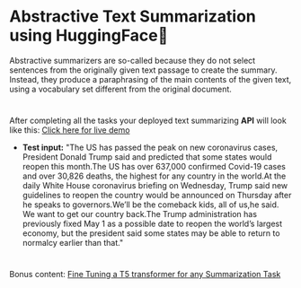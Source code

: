 # Abstractive Text Summarization using HuggingFace🤗

Abstractive summarizers are so-called because they do not select sentences from the originally given text passage to create the summary. Instead, they produce a paraphrasing of the main contents of the given text, using a vocabulary set different from the original document. 
#

After completing all the tasks your deployed text summarizing **API** will look like this: [Click here for live demo](http://35.242.170.185/docs)

- **Test input:** "The US has passed the peak on new coronavirus cases, President Donald Trump said and predicted that some states would reopen this month.The US has over 637,000 confirmed Covid-19 cases and over 30,826 deaths, the highest for any country in the world.At the daily White House coronavirus briefing on Wednesday, Trump said new guidelines to reopen the country would be announced on Thursday after he speaks to governors.We’ll be the comeback kids, all of us,he said. We want to get our country back.The Trump administration has previously fixed May 1 as a possible date to reopen the world’s largest economy, but the president said some states may be able to return to normalcy earlier than that."

#
Bonus content: [Fine Tuning a T5 transformer for any Summarization Task](https://towardsdatascience.com/simple-abstractive-text-summarization-with-pretrained-t5-text-to-text-transfer-transformer-10f6d602c426)
